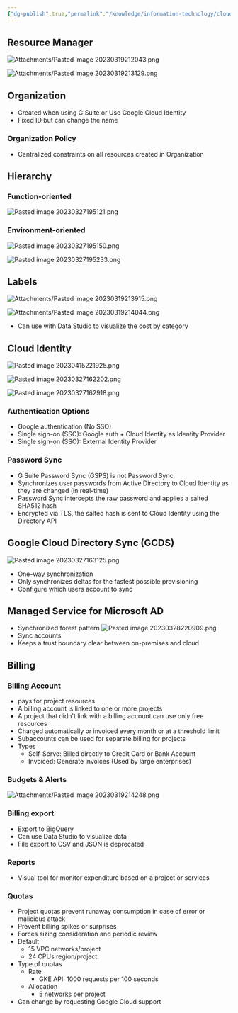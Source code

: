 ```yaml
---
{"dg-publish":true,"permalink":"/knowledge/information-technology/cloud/google-cloud/resource-management/","dgPassFrontmatter":true}
---
```


## Resource Manager
![Attachments/Pasted image 20230319212043.png](/img/user/Attachments/Pasted%20image%2020230319212043.png)

![Attachments/Pasted image 20230319213129.png](/img/user/Attachments/Pasted%20image%2020230319213129.png)
## Organization
- Created when using G Suite or Use Google Cloud Identity
- Fixed ID but can change the name
### Organization Policy
- Centralized constraints on all resources created in Organization
## Hierarchy
### Function-oriented
![Pasted image 20230327195121.png](/img/user/Attachments/Pasted%20image%2020230327195121.png)
### Environment-oriented
![Pasted image 20230327195150.png](/img/user/Attachments/Pasted%20image%2020230327195150.png)

![Pasted image 20230327195233.png](/img/user/Attachments/Pasted%20image%2020230327195233.png)
## Labels
![Attachments/Pasted image 20230319213915.png](/img/user/Attachments/Pasted%20image%2020230319213915.png)

![Attachments/Pasted image 20230319214044.png](/img/user/Attachments/Pasted%20image%2020230319214044.png)
- Can use with Data Studio to visualize the cost by category
## Cloud Identity
![Pasted image 20230415221925.png](/img/user/Attachments/Pasted%20image%2020230415221925.png)

![Pasted image 20230327162202.png](/img/user/Attachments/Pasted%20image%2020230327162202.png)

![Pasted image 20230327162918.png](/img/user/Attachments/Pasted%20image%2020230327162918.png)
### Authentication Options
- Google authentication (No SSO)
- Single sign-on (SSO): Google auth + Cloud Identity as Identity Provider
- Single sign-on (SSO): External Identity Provider
### Password Sync
- G Suite Password Sync (GSPS) is not Password Sync
- Synchronizes user passwords from Active Directory to Cloud Identity as they are changed (in real-time)
- Password Sync intercepts the raw password and applies a salted SHA512 hash
- Encrypted via TLS, the salted hash is sent to Cloud Identity using the Directory API
## Google Cloud Directory Sync (GCDS)
![Pasted image 20230327163125.png](/img/user/Attachments/Pasted%20image%2020230327163125.png)

- One-way synchronization
- Only synchronizes deltas for the fastest possible provisioning
- Configure which users account to sync
## Managed Service for Microsoft AD
- Synchronized forest pattern ![Pasted image 20230328220909.png](/img/user/Attachments/Pasted%20image%2020230328220909.png)
- Sync accounts
- Keeps a trust boundary clear between on-premises and cloud
## Billing
### Billing Account
- pays for project resources
- A billing account is linked to one or more projects
- A project that didn't link with a billing account can use only free resources
- Charged automatically or invoiced every month or at a threshold limit
- Subaccounts can be used for separate billing for projects
- Types
	- Self-Serve: Billed directly to Credit Card or Bank Account
	- Invoiced: Generate invoices (Used by large enterprises)
### Budgets & Alerts
![Attachments/Pasted image 20230319214248.png](/img/user/Attachments/Pasted%20image%2020230319214248.png)
### Billing export
- Export to BigQuery
- Can use Data Studio to visualize data
- File export to CSV and JSON is deprecated
### Reports
- Visual tool for monitor expenditure based on a project or services
### Quotas
- Project quotas prevent runaway consumption in case of error or malicious attack
- Prevent billing spikes or surprises
- Forces sizing consideration and periodic review
- Default
	- 15 VPC networks/project
	- 24 CPUs region/project
- Type of quotas
	- Rate
		- GKE API: 1000 requests per 100 seconds
	- Allocation
		- 5 networks per project
- Can change by requesting Google Cloud support
